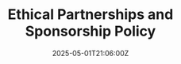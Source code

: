 ---
title: Ethical Partnerships and Sponsorship Policy
linkTitle: Ethical Partnerships and Sponsorship Policy
date: '2025-05-01T21:06:00Z'
weight: 1
description: Green Orbit Digital prioritizes ethical partnerships and sponsorships
  aligned with sustainability goals, avoiding associations with organizations that
  undermine scientific integrity or promote harmful practices. The policy emphasizes
  transparency, consumer privacy, inclusivity, and compliance with laws, while ensuring
  a positive impact on society and the environment.
draft: false
ref: ethical-partnerships-and-sponsorship-policy
---